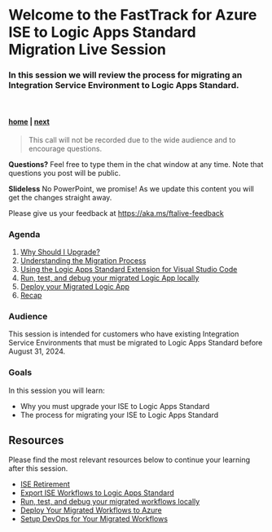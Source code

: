 # Welcome to the FastTrack for Azure ISE to Logic Apps Standard Migration Live Session

### In this session we will review the process for migrating an Integration Service Environment to Logic Apps Standard.

<br>

#### [home](./readme.md)  | [next](./why-upgrade.md)

> This call will not be recorded due to the wide audience and to encourage questions.

**Questions?** Feel free to type them in the chat window at any time. Note that questions you post will be public.

**Slideless** No PowerPoint, we promise! As we update this content you will get the changes straight away.

Please give us your feedback at https://aka.ms/ftalive-feedback

### Agenda

1. [Why Should I Upgrade?](./why-upgrade.md)
1. [Understanding the Migration Process](./migration-process.md)
1. [Using the Logic Apps Standard Extension for Visual Studio Code](./vs-code-extension.md)
1. [Run, test, and debug your migrated Logic App locally](./debug-local.md)
1. [Deploy your Migrated Logic App](./deploy.md)
1. [Recap](./recap.md)

### Audience

This session is intended for customers who have existing Integration Service Environments that must be migrated to Logic Apps Standard before August 31, 2024.

### Goals

In this session you will learn:

- Why you must upgrade your ISE to Logic Apps Standard
- The process for migrating your ISE to Logic Apps Standard

## Resources

Please find the most relevant resources below to continue your learning after this session.

- [ISE Retirement](https://techcommunity.microsoft.com/t5/integrations-on-azure-blog/ise-retirement-what-you-need-to-know/ba-p/3645220)
- [Export ISE Workflows to Logic Apps Standard](https://learn.microsoft.com/en-us/azure/logic-apps/export-from-ise-to-standard-logic-app)
- [Run, test, and debug your migrated workflows locally](https://learn.microsoft.com/en-us/azure/logic-apps/create-single-tenant-workflows-visual-studio-code#run-test-and-debug-locally)
- [Deploy Your Migrated Workflows to Azure](https://learn.microsoft.com/en-us/azure/logic-apps/create-single-tenant-workflows-visual-studio-code#deploy-to-azure)
- [Setup DevOps for Your Migrated Workflows](https://learn.microsoft.com/en-us/azure/logic-apps/set-up-devops-deployment-single-tenant-azure-logic-apps)